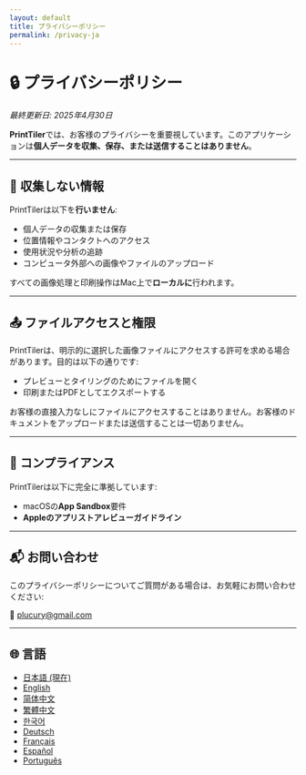 ```yaml
---
layout: default
title: プライバシーポリシー
permalink: /privacy-ja
---
```


# 🔒 プライバシーポリシー

_最終更新日: 2025年4月30日_

**PrintTiler**では、お客様のプライバシーを重要視しています。このアプリケーションは**個人データを収集、保存、または送信することはありません**。

---

## 📱 収集しない情報

PrintTilerは以下を**行いません**:

- 個人データの収集または保存
- 位置情報やコンタクトへのアクセス
- 使用状況や分析の追跡
- コンピュータ外部への画像やファイルのアップロード

すべての画像処理と印刷操作はMac上で**ローカルに**行われます。

---

## 📤 ファイルアクセスと権限

PrintTilerは、明示的に選択した画像ファイルにアクセスする許可を求める場合があります。目的は以下の通りです:

- プレビューとタイリングのためにファイルを開く
- 印刷またはPDFとしてエクスポートする

お客様の直接入力なしにファイルにアクセスすることはありません。お客様のドキュメントをアップロードまたは送信することは一切ありません。

---

## 🧾 コンプライアンス

PrintTilerは以下に完全に準拠しています:

- macOSの**App Sandbox**要件
- **Appleのアプリストアレビューガイドライン**

---

## 📬 お問い合わせ

このプライバシーポリシーについてご質問がある場合は、お気軽にお問い合わせください:

📧 [plucury@gmail.com](mailto:plucury@gmail.com)

---

## 🌐 言語

- [日本語 (現在)](/privacy-ja)
- [English](/privacy)
- [简体中文](/privacy-zh-Hans)
- [繁體中文](/privacy-zh-Hant)
- [한국어](/privacy-ko)
- [Deutsch](/privacy-de)
- [Français](/privacy-fr)
- [Español](/privacy-es)
- [Português](/privacy-pt)
